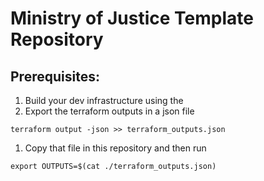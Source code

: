 # Ministry of Justice Template Repository

## Prerequisites:

1. Build your dev infrastructure using the <REPO>
1. Export the terraform outputs in a json file
```
terraform output -json >> terraform_outputs.json
```

1. Copy that file in this repository and then run
```
export OUTPUTS=$(cat ./terraform_outputs.json)
```
